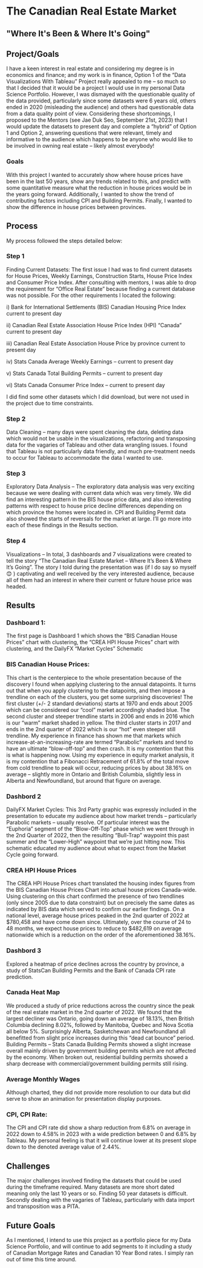 # The Canadian Real Estate Market
## "Where It's Been & Where It's Going"


## Project/Goals
I have a keen interest in real estate and considering my degree is in economics and finance; and my work is in finance, Option 1 of the “Data Visualizations With Tableau” Project really appealed to me – so much so that I decided that it would be a project I would use in my personal Data Science Portfolio.  However, I was dismayed with the questionable quality of the data provided, particularly since some datasets were 6 years old, others ended in 2020 (misleading the audience) and others had questionable data from a data quality point of view.  Considering these shortcomings, I proposed to the Mentors (see Jae Duk Seo, September 21st, 2023) that I would update the datasets to present day and complete a “hybrid” of Option 1 and Option 2, answering questions that were relevant, timely and informative to the audience which happens to be anyone who would like to be involved in owning real estate – likely almost everybody!

### Goals 
With this project I wanted to accurately show where house prices have been in the last 50 years, show any trends related to this, and predict with some quantitative measure what the reduction in house prices would be in the years going forward.  Additionally, I wanted to show the trend of contributing factors including CPI and Building Permits.  Finally, I wanted to show the difference in house prices between provinces. 

## Process
My process followed the steps detailed below:
### Step 1
Finding Current Datasets:  The first issue I had was to find current datasets for House Prices, Weekly Earnings, Construction Starts, House Price Index and Consumer Price Index.  After consulting with mentors, I was able to drop the requirement for “Office Real Estate” because finding a current database was not possible. For the other requirements I located the following:

i) Bank for International Settlements (BIS) Canadian Housing Price Index current to present day

ii) Canadian Real Estate Association House Price Index (HPI) “Canada” current to present day

iii) Canadian Real Estate Association House Price by province current to present day

iv) Stats Canada Average Weekly Earnings – current to present day

v) Stats Canada Total Building Permits – current to present day

vi) Stats Canada Consumer Price Index – current to present day

I did find some other datasets which I did download, but were not used in the project due to time constraints. 
### Step 2
Data Cleaning – many days were spent cleaning the data, deleting data which would not be usable in the visualizations, refactoring and transposing data for the vagaries of Tableau and other data wrangling issues.  I found that Tableau is not particularly data friendly, and much pre-treatment needs to occur for Tableau to accommodate the data I wanted to use. 
### Step 3
Exploratory Data Analysis – The exploratory data analysis was very exciting because we were dealing with current data which was very timely.  We did find an interesting pattern in the BIS house price data, and also interesting patterns with respect to house price decline differences depending on which province the homes were located in.  CPI and Building Permit data also showed the starts of reversals for the market at large.  I’ll go more into each of these findings in the Results section. 
### Step 4
Visualizations – In total, 3 dashboards and 7 visualizations were created to tell the story “The Canadian Real Estate Market – Where It’s Been & Where It’s Going”.  The story I told during the presentation was (if I do say so myself 😊 ) captivating and well received by the very interested audience, because all of them had an interest in where their current or future house price was headed.

## Results
### Dashboard 1:
The first page is Dashboard 1 which shows the “BIS Canadian House Prices” chart with clustering, the “CREA HPI House Prices” chart with clustering, and the DailyFX “Market Cycles” Schematic

### BIS Canadian House Prices: 
This chart is the centerpiece to the whole presentation because of the discovery I found when applying clustering to the annual datapoints.  It turns out that when you apply clustering to the datapoints, and then impose a trendline on each of the clusters, you get some surprising discoveries! The first cluster (+/- 2 standard deviations) starts at 1970 and ends about 2005 which can be considered our “cool” market accordingly shaded blue.  The second cluster and steeper trendline starts in 2006 and ends in 2016 which is our “warm” market shaded in yellow.  The third cluster starts in 2017 and ends in the 2nd quarter of 2022 which is our “hot” even steeper still trendline.  My experience in finance has shown me that markets which increase-at-an-increasing-rate are termed “Parabolic” markets and tend to have an ultimate “blow-off-top” and then crash.  It is my contention that this is what is happening now.  Using my experience in equity market analysis, it is my contention that a Fibonacci Retracement of 61.8% of the total move from cold trendline to peak will occur, reducing prices by about 38.16% on average – slightly more in Ontario and British Columbia, slightly less in Alberta and Newfoundland, but around that figure on average. 

### Dashbord 2
DailyFX Market Cycles:  This 3rd Party graphic was expressly included in the presentation to educate my audience about how market trends – particularly Parabolic markets – usually resolve.  Of particular interest was the “Euphoria” segment of the “Blow-Off-Top” phase which we went through in the 2nd Quarter of 2022, then the resulting “Bull-Trap” waypoint this past summer and the “Lower-High” waypoint that we’re just hitting now.  This schematic educated my audience about what to expect from the Market Cycle going forward. 

### CREA HPI House Prices
The CREA HPI House Prices chart translated the housing index figures from the BIS Canadian House Prices Chart into actual house prices Canada-wide.  Using clustering on this chart confirmed the presence of two trendlines (only since 2005 due to data constraint) but on precisely the same dates as indicated by BIS data which served to confirm our earlier findings.  On a national level, average house prices peaked in the 2nd quarter of 2022 at $780,458 and have come down since.  Ultimately, over the course of 24 to 48 months, we expect house prices to reduce to $482,619 on average nationwide which is a reduction on the order of the aforementioned 38.16%.

### Dashbord 3
Explored a heatmap of price declines across the country by province, a study of StatsCan Building Permits and the Bank of Canada CPI rate prediction.

### Canada Heat Map
We produced a study of price reductions across the country since the peak of the real estate market in the 2nd quarter of 2022.  We found that the largest decliner was Ontario, going down an average of 18.13%, then British Columbia declining 8.02%, followed by Manitoba, Quebec and Nova Scotia all below 5%.  Surprisingly Alberta, Sasketchewan and Newfoundland all benefitted from slight price increases during this “dead cat bounce” period. 
Building Permits – Stats Canada Building Permits showed a slight increase overall mainly driven by government building permits which are not affected by the economy.  When broken out, residential building permits showed a sharp decrease with commercial/government building permits still rising. 

### Average Monthly Wages
Although charted, they did not provide more resolution to our data but did serve to show an animation for presentation display purposes. 

### CPI, CPI Rate:
The CPI and CPI rate did show a sharp reduction from 6.8% on average in 2022 down to 4.58% in 2023 with a wide prediction between 0 and 6.8% by Tableau.  My personal feeling is that it will continue lower at its present slope down to the denoted average value of 2.44%. 

## Challenges 
The major challenges involved finding the datasets that could be used during the timeframe required.  Many datasets are more short dated meaning only the last 10 years or so.  Finding 50 year datasets is difficult. Secondly dealing with the vagaries of Tableau, particularly with data import and transposition was a PITA. 

## Future Goals
As I mentioned, I intend to use this project as a portfolio piece for my Data Science Portfolio, and will continue to add segments to it including a study of Canadian Mortgage Rates and Canadian 10 Year Bond rates.  I simply ran out of time this time around. 
